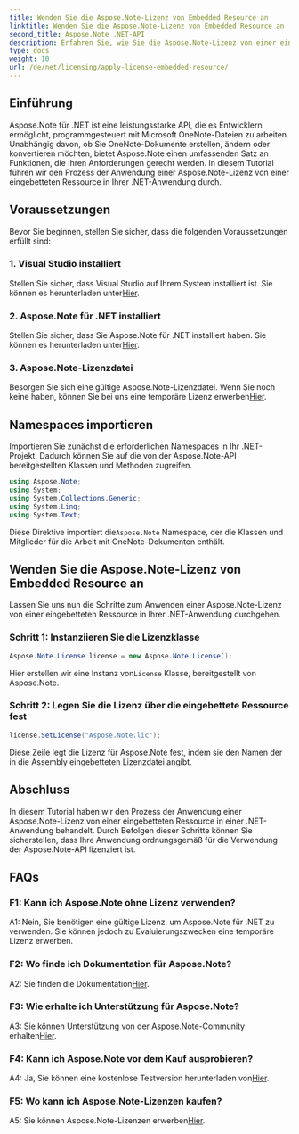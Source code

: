 ```yaml
---
title: Wenden Sie die Aspose.Note-Lizenz von Embedded Resource an
linktitle: Wenden Sie die Aspose.Note-Lizenz von Embedded Resource an
second_title: Aspose.Note .NET-API
description: Erfahren Sie, wie Sie die Aspose.Note-Lizenz von einer eingebetteten Ressource in Ihrer .NET-Anwendung anwenden. Befolgen Sie unsere Schritt-für-Schritt-Anleitung für eine nahtlose Integration.
type: docs
weight: 10
url: /de/net/licensing/apply-license-embedded-resource/
---
```

## Einführung

Aspose.Note für .NET ist eine leistungsstarke API, die es Entwicklern ermöglicht, programmgesteuert mit Microsoft OneNote-Dateien zu arbeiten. Unabhängig davon, ob Sie OneNote-Dokumente erstellen, ändern oder konvertieren möchten, bietet Aspose.Note einen umfassenden Satz an Funktionen, die Ihren Anforderungen gerecht werden. In diesem Tutorial führen wir den Prozess der Anwendung einer Aspose.Note-Lizenz von einer eingebetteten Ressource in Ihrer .NET-Anwendung durch.

## Voraussetzungen

Bevor Sie beginnen, stellen Sie sicher, dass die folgenden Voraussetzungen erfüllt sind:

### 1. Visual Studio installiert

 Stellen Sie sicher, dass Visual Studio auf Ihrem System installiert ist. Sie können es herunterladen unter[Hier](https://visualstudio.microsoft.com/).

### 2. Aspose.Note für .NET installiert

 Stellen Sie sicher, dass Sie Aspose.Note für .NET installiert haben. Sie können es herunterladen unter[Hier](https://releases.aspose.com/note/net/).

### 3. Aspose.Note-Lizenzdatei

 Besorgen Sie sich eine gültige Aspose.Note-Lizenzdatei. Wenn Sie noch keine haben, können Sie bei uns eine temporäre Lizenz erwerben[Hier](https://purchase.aspose.com/temporary-license/).

## Namespaces importieren

Importieren Sie zunächst die erforderlichen Namespaces in Ihr .NET-Projekt. Dadurch können Sie auf die von der Aspose.Note-API bereitgestellten Klassen und Methoden zugreifen.

```csharp
using Aspose.Note;
using System;
using System.Collections.Generic;
using System.Linq;
using System.Text;
```

 Diese Direktive importiert die`Aspose.Note` Namespace, der die Klassen und Mitglieder für die Arbeit mit OneNote-Dokumenten enthält.

## Wenden Sie die Aspose.Note-Lizenz von Embedded Resource an

Lassen Sie uns nun die Schritte zum Anwenden einer Aspose.Note-Lizenz von einer eingebetteten Ressource in Ihrer .NET-Anwendung durchgehen.

### Schritt 1: Instanziieren Sie die Lizenzklasse

```csharp
Aspose.Note.License license = new Aspose.Note.License();
```

 Hier erstellen wir eine Instanz von`License` Klasse, bereitgestellt von Aspose.Note.

### Schritt 2: Legen Sie die Lizenz über die eingebettete Ressource fest

```csharp
license.SetLicense("Aspose.Note.lic");
```

Diese Zeile legt die Lizenz für Aspose.Note fest, indem sie den Namen der in die Assembly eingebetteten Lizenzdatei angibt.

## Abschluss

In diesem Tutorial haben wir den Prozess der Anwendung einer Aspose.Note-Lizenz von einer eingebetteten Ressource in einer .NET-Anwendung behandelt. Durch Befolgen dieser Schritte können Sie sicherstellen, dass Ihre Anwendung ordnungsgemäß für die Verwendung der Aspose.Note-API lizenziert ist.

## FAQs

### F1: Kann ich Aspose.Note ohne Lizenz verwenden?

A1: Nein, Sie benötigen eine gültige Lizenz, um Aspose.Note für .NET zu verwenden. Sie können jedoch zu Evaluierungszwecken eine temporäre Lizenz erwerben.

### F2: Wo finde ich Dokumentation für Aspose.Note?

 A2: Sie finden die Dokumentation[Hier](https://reference.aspose.com/note/net/).

### F3: Wie erhalte ich Unterstützung für Aspose.Note?

 A3: Sie können Unterstützung von der Aspose.Note-Community erhalten[Hier](https://forum.aspose.com/c/note/28).

### F4: Kann ich Aspose.Note vor dem Kauf ausprobieren?

 A4: Ja, Sie können eine kostenlose Testversion herunterladen von[Hier](https://releases.aspose.com/).

### F5: Wo kann ich Aspose.Note-Lizenzen kaufen?

 A5: Sie können Aspose.Note-Lizenzen erwerben[Hier](https://purchase.aspose.com/buy).